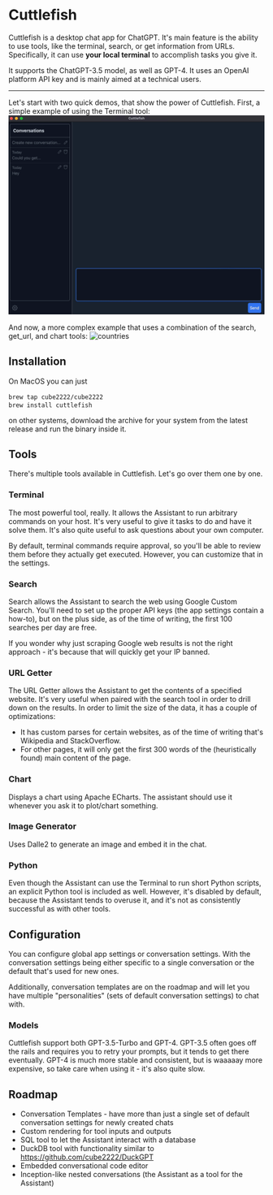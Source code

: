 # Cuttlefish

Cuttlefish is a desktop chat app for ChatGPT. It's main feature is the ability to use tools, like the terminal, search, or get information from URLs. Specifically, it can use **your local terminal** to accomplish tasks you give it.

It supports the ChatGPT-3.5 model, as well as GPT-4. It uses an OpenAI platform API key and is mainly aimed at a technical users.

---

Let's start with two quick demos, that show the power of Cuttlefish. First, a simple example of using the Terminal tool:
![wifi-approvals](demo/wifi-approvals.gif)

And now, a more complex example that uses a combination of the search, get_url, and chart tools:
![countries](demo/countries.gif)

## Installation
On MacOS you can just
```
brew tap cube2222/cube2222
brew install cuttlefish
```

on other systems, download the archive for your system from the latest release and run the binary inside it.

## Tools
There's multiple tools available in Cuttlefish. Let's go over them one by one.

### Terminal
The most powerful tool, really. It allows the Assistant to run arbitrary commands on your host. It's very useful to give it tasks to do and have it solve them. It's also quite useful to ask questions about your own computer.

By default, terminal commands require approval, so you'll be able to review them before they actually get executed. However, you can customize that in the settings.

### Search
Search allows the Assistant to search the web using Google Custom Search. You'll need to set up the proper API keys (the app settings contain a how-to), but on the plus side, as of the time of writing, the first 100 searches per day are free.

If you wonder why just scraping Google web results is not the right approach - it's because that will quickly get your IP banned.

### URL Getter
The URL Getter allows the Assistant to get the contents of a specified website. It's very useful when paired with the search tool in order to drill down on the results. In order to limit the size of the data, it has a couple of optimizations:

- It has custom parses for certain websites, as of the time of writing that's Wikipedia and StackOverflow.
- For other pages, it will only get the first 300 words of the (heuristically found) main content of the page.

### Chart
Displays a chart using Apache ECharts. The assistant should use it whenever you ask it to plot/chart something.

### Image Generator
Uses Dalle2 to generate an image and embed it in the chat.

### Python
Even though the Assistant can use the Terminal to run short Python scripts, an explicit Python tool is included as well.
However, it's disabled by default, because the Assistant tends to overuse it, and it's not as consistently successful as with other tools.

## Configuration
You can configure global app settings or conversation settings. With the conversation settings being either specific to a single conversation or the default that's used for new ones.

Additionally, conversation templates are on the roadmap and will let you have multiple "personalities" (sets of default conversation settings) to chat with.

### Models
Cuttlefish support both GPT-3.5-Turbo and GPT-4. GPT-3.5 often goes off the rails and requires you to retry your prompts, but it tends to get there eventually. GPT-4 is much more stable and consistent, but is waaaaay more expensive, so take care when using it - it's also quite slow.

## Roadmap
- Conversation Templates - have more than just a single set of default conversation settings for newly created chats
- Custom rendering for tool inputs and outputs
- SQL tool to let the Assistant interact with a database
- DuckDB tool with functionality similar to https://github.com/cube2222/DuckGPT
- Embedded conversational code editor
- Inception-like nested conversations (the Assistant as a tool for the Assistant)
